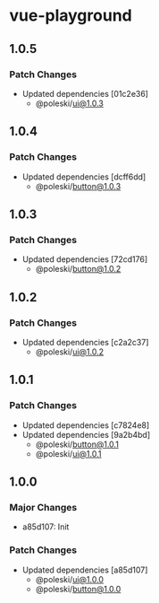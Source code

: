 # vue-playground

## 1.0.5

### Patch Changes

- Updated dependencies [01c2e36]
  - @poleski/ui@1.0.3

## 1.0.4

### Patch Changes

- Updated dependencies [dcff6dd]
  - @poleski/button@1.0.3

## 1.0.3

### Patch Changes

- Updated dependencies [72cd176]
  - @poleski/button@1.0.2

## 1.0.2

### Patch Changes

- Updated dependencies [c2a2c37]
  - @poleski/ui@1.0.2

## 1.0.1

### Patch Changes

- Updated dependencies [c7824e8]
- Updated dependencies [9a2b4bd]
  - @poleski/button@1.0.1
  - @poleski/ui@1.0.1

## 1.0.0

### Major Changes

- a85d107: Init

### Patch Changes

- Updated dependencies [a85d107]
  - @poleski/ui@1.0.0
  - @poleski/button@1.0.0
